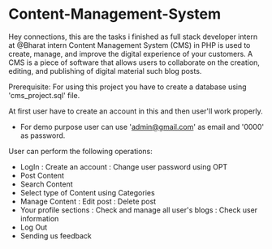 # Content-Management-System
 Hey connections, this are the tasks i finished as full stack developer intern at @Bharat intern Content Management System (CMS) in PHP is used to create, manage, and improve the digital experience of your customers. A CMS is a piece of software that allows users to collaborate on the creation, editing, and publishing of digital material such blog posts.

Prerequisite:
For using this project you have to create a database using 'cms_project.sql' file.

At first user have to create an account in this and then user'll work properly.
- For demo purpose user can use 'admin@gmail.com' as email and '0000' as password.

User can perform the following operations:
- LogIn
    : Create an account
    : Change user password using OPT
- Post Content
- Search Content
- Select type of Content using Categories
- Manage Content
    : Edit post
    : Delete post
- Your profile sections
    : Check and manage all user's blogs
    : Check user information
- Log Out
- Sending us feedback
